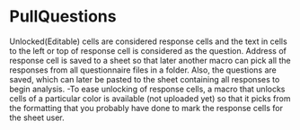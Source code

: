 # PullQuestions
Unlocked(Editable) cells are considered response cells and the text in cells to the left or top of response cell is considered as the question. 
Address of response cell is saved to a sheet so that later another macro can pick all the responses from all questionnaire files in a folder. Also, the questions are saved, which can later be pasted to the sheet containing all responses to begin analysis.
-To ease unlocking of response cells, a macro that unlocks cells of a particular color is available (not uploaded yet) so that it picks from the formatting that you probably have done to mark the response cells for the sheet user.
